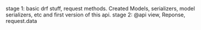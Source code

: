 stage 1: basic drf stuff, request methods. Created Models, serializers, model serializers, etc and first version of this api.
stage 2: @api view, Reponse, request.data